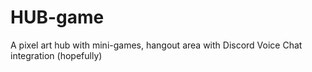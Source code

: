 # HUB-game
A pixel art hub with mini-games, hangout area with Discord Voice Chat integration (hopefully)
